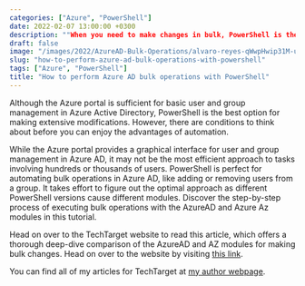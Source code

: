 ```yaml
---
categories: ["Azure", "PowerShell"]
date: 2022-02-07 13:00:00 +0300
description: ""When you need to make changes in bulk, PowerShell is the optimal choice when you need to make large-scale changes.""
draft: false
image: "/images/2022/AzureAD-Bulk-Operations/alvaro-reyes-qWwpHwip31M-unsplash.jpg"
slug: "how-to-perform-azure-ad-bulk-operations-with-powershell"
tags: ["Azure", "PowerShell"]
title: "How to perform Azure AD bulk operations with PowerShell"
---
```


Although the Azure portal is sufficient for basic user and group management in Azure Active Directory, PowerShell is the best option for making extensive modifications. However, there are conditions to think about before you can enjoy the advantages of automation.

While the Azure portal provides a graphical interface for user and group management in Azure AD, it may not be the most efficient approach to tasks involving hundreds or thousands of users. PowerShell is perfect for automating bulk operations in Azure AD, like adding or removing users from a group. It takes effort to figure out the optimal approach as different PowerShell versions cause different modules. Discover the step-by-step process of executing bulk operations with the AzureAD and Azure Az modules in this tutorial.

Head on over to the TechTarget website to read this article, which offers a thorough deep-dive comparison of the AzureAD and AZ modules for making bulk changes. Head on over to the website by visiting [this link](https://www.techtarget.com/searchwindowsserver/tutorial/How-to-perform-Azure-AD-bulk-operations-with-PowerShell).

You can find all of my articles for TechTarget at [my author webpage](https://www.techtarget.com/contributor/Mike-Kanakos).